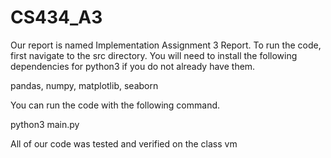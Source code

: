 # CS434_A3

Our report is named Implementation Assignment 3 Report. To run the code, first navigate to the src directory.  You will need to install the following
dependencies for python3 if you do not already have them.

pandas,
numpy,
matplotlib,
seaborn

You can run the code with the following command.

python3 main.py

All of our code was tested and verified on the class vm
